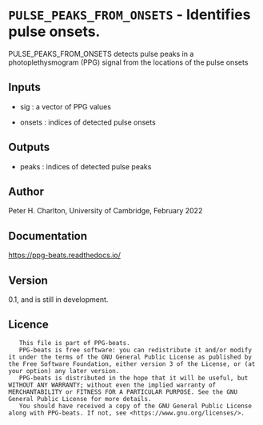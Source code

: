 # `PULSE_PEAKS_FROM_ONSETS` - Identifies pulse onsets.
PULSE_PEAKS_FROM_ONSETS detects pulse peaks in a photoplethysmogram 
(PPG) signal from the locations of the pulse onsets

##  Inputs
+   sig : a vector of PPG values
    
+   onsets : indices of detected pulse onsets
    
##  Outputs
+   peaks : indices of detected pulse peaks
    
##  Author
Peter H. Charlton, University of Cambridge, February 2022

##  Documentation
<https://ppg-beats.readthedocs.io/>

##  Version
0.1, and is still in development.

##  Licence
       This file is part of PPG-beats.
       PPG-beats is free software: you can redistribute it and/or modify it under the terms of the GNU General Public License as published by the Free Software Foundation, either version 3 of the License, or (at your option) any later version.
       PPG-beats is distributed in the hope that it will be useful, but WITHOUT ANY WARRANTY; without even the implied warranty of MERCHANTABILITY or FITNESS FOR A PARTICULAR PURPOSE. See the GNU General Public License for more details.
       You should have received a copy of the GNU General Public License along with PPG-beats. If not, see <https://www.gnu.org/licenses/>.
